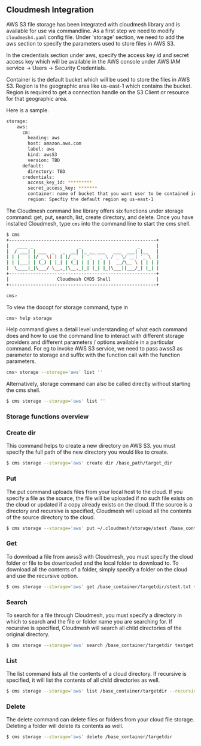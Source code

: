 ## Cloudmesh Integration

AWS S3 file storage has been integrated with cloudmesh library and is available 
for use via commandline. As a first step we need to modify `cloudmesh4.yaml` 
config file.  Under 'storage' section, we need to add the aws section to specify
the parameters used to store files in AWS S3. 

In the credentials section under aws, specify the access key id and secret 
access key which will be available in the AWS console under 
AWS IAM service -> Users -> Security Credentials. 

Container is the default bucket which will be used to store the files in AWS S3.
Region is the geographic area like us-east-1 which contains the bucket. Region 
is required to get a connection handle on the S3 Client or resource for 
that geographic area.

Here is a sample.

```bash
storage:
    aws:
      cm:
        heading: aws
        host: amazon.aws.com
        label: aws
        kind: awsS3
        version: TBD
      default:
        directory: TBD
      credentials:
        access_key_id: *********
        secret_access_key: *******
        container: name of bucket that you want user to be contained in.
        region: Specfiy the default region eg us-east-1
```

The Cloudmesh command line library offers six functions under storage command: 
get, put, search, list, create directory, and delete. 
Once you have installed Cloudmesh, type `cms` into the command line to start the
cms shell. 

```bash
$ cms
+-------------------------------------------------------+
|   ____ _                 _                     _      |
|  / ___| | ___  _   _  __| |_ __ ___   ___  ___| |__   |
| | |   | |/ _ \| | | |/ _` | '_ ` _ \ / _ \/ __| '_ \  |
| | |___| | (_) | |_| | (_| | | | | | |  __/\__ \ | | | |
|  \____|_|\___/ \__,_|\__,_|_| |_| |_|\___||___/_| |_| |
+-------------------------------------------------------+
|                  Cloudmesh CMD5 Shell                 |
+-------------------------------------------------------+

cms>
```

To view the docopt for storage command, type in 

```bash
cms> help storage 
```

Help command gives a detail level understanding of what each command does and 
how to use the command line to interact with different storage providers and 
different parameters / options available in a particular command. 
For eg to invoke AWS S3 service, we need to pass awss3 as parameter to storage 
and suffix with the function call with the function parameters.

```bash
cms> storage --storage='aws' list ''
```

Alternatively, storage command can also be called directly without starting the 
cms shell.

```bash
$ cms storage --storage='aws' list ''
```

### Storage functions overview


### Create dir

This command helps to create a new directory on AWS S3. you must specify the 
full path of the new directory you would like to create. 

```bash
$ cms storage --storage='aws' create dir /base_path/target_dir
```

### Put

The put command uploads files from your local host to the cloud. If you specify 
a file as the source, the file will be uploaded if no such file exists on the 
cloud or updated if a copy already exists on the cloud. 
If the source is a directory and recursive is specified, Cloudmesh will upload 
all the contents of the source directory to the cloud. 

```bash
$ cms storage --storage='aws' put ~/.cloudmesh/storage/stest /base_container/targetdir --recursive
```

### Get

To download a file from awss3 with  Cloudmesh, you must specify the cloud folder 
or file to be downloaded and the local folder to download to. To download all 
the contents of a folder, simply specify a folder on the cloud and use the 
recursive option. 

```bash
$ cms storage --storage='aws' get /base_container/targetdir/stest.txt ~/.cloudmesh/storage/stest/testget.txt --recursive
```

### Search

To search for a file through Cloudmesh, you must specify a directory in which to 
search and the file or folder name you are searching for. If recursive is 
specified, Cloudmesh will search all child directories of the original 
directory. 

```bash
$ cms storage --storage='aws' search /base_container/targetdir testget.txt --recursive
```

### List

The list command lists all the contents of a cloud directory. If recursive is 
specified, it will list the contents of all child directories as well. 

```bash
$ cms storage --storage='aws' list /base_container/targetdir --recursive
```


### Delete

The delete command can delete files or folders from your cloud file storage. 
Deleting a folder will delete its contents as well. 

```bash
$ cms storage --storage='aws' delete /base_container/targetdir
```
